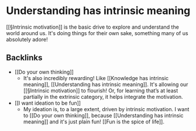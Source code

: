 # Understanding has intrinsic meaning
[[§Intrinsic motivation]] is the basic drive to explore and understand the world around us. It's doing things for their own sake, something many of us absolutely adore!

## Backlinks
* [[Do your own thinking]]
	* It's also incredibly rewarding! Like [[Knowledge has intrinsic meaning]], [[Understanding has intrinsic meaning]]. It's allowing our [[§Intrinsic motivation]] to flourish! Or, for learning that’s at least partially in the extrinsic category, it helps integrate the motivation.
* [[I want ideation to be fun]]
	* My ideation is, to a large extent, driven by intrinsic motivation. I want to [[Do your own thinking]], because [[Understanding has intrinsic meaning]] and it's just plain fun! [[Fun is the spice of life]].

<!-- #Life -->

<!-- {BearID:19BAE9FA-8E43-42F9-AB48-53AD4B961563-15756-000013046CA2C613} -->
